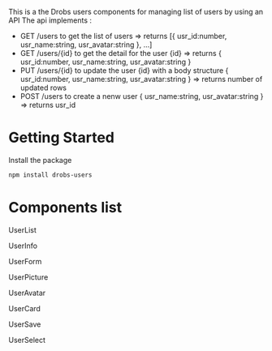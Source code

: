 This is a the Drobs users components for managing list of users by using an API
The api implements :
 - GET /users to get the list of users => returns [{ usr_id:number, usr_name:string, usr_avatar:string }, ...]
 - GET /users/{id} to get the detail for the user {id} => returns { usr_id:number, usr_name:string, usr_avatar:string } 
 - PUT /users/{id} to update the user {id} with a body structure { usr_id:number, usr_name:string, usr_avatar:string } => returns number of updated rows
 - POST /users to create a nenw user { usr_name:string, usr_avatar:string } => returns usr_id

# Getting Started
Install the package
```bash
npm install drobs-users
```

# Components list
UserList

UserInfo

UserForm

UserPicture

UserAvatar

UserCard

UserSave

UserSelect